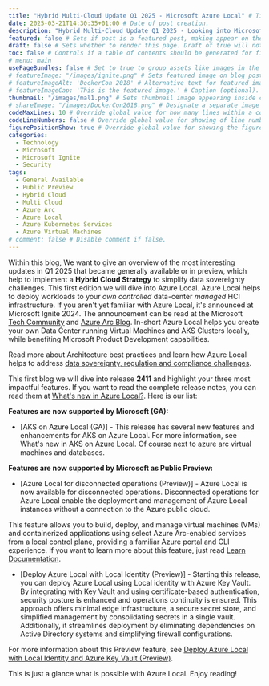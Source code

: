 ```yaml
---
title: "Hybrid Multi-Cloud Update Q1 2025 - Microsoft Azure Local" # Title of the blog post.
date: 2025-03-21T14:30:35+01:00 # Date of post creation.
description: "Hybrid Multi-Cloud Update Q1 2025 - Looking into Microsoft Azure Local release 2411" # Description used for search engine.
featured: false # Sets if post is a featured post, making appear on the home page side bar.
draft: false # Sets whether to render this page. Draft of true will not be rendered.
toc: false # Controls if a table of contents should be generated for first-level links automatically.
# menu: main
usePageBundles: false # Set to true to group assets like images in the same folder as this post.
# featureImage: "/images/ignite.png" # Sets featured image on blog post.
# featureImageAlt: 'DockerCon 2018' # Alternative text for featured image.
# featureImageCap: 'This is the featured image.' # Caption (optional).
thumbnail: "/images/mal1.png" # Sets thumbnail image appearing inside card on homepage.
# shareImage: "/images/DockerCon2018.png" # Designate a separate image for social media sharing.
codeMaxLines: 10 # Override global value for how many lines within a code block before auto-collapsing.
codeLineNumbers: false # Override global value for showing of line numbers within code block.
figurePositionShow: true # Override global value for showing the figure label.
categories:
  - Technology
  - Microsoft
  - Microsoft Ignite
  - Security
tags:
  - General Available
  - Public Preview
  - Hybrid Cloud
  - Multi Cloud
  - Azure Arc
  - Azure Local
  - Azure Kubernetes Services
  - Azure Virtual Machines
# comment: false # Disable comment if false.
---
```


Within this blog, We want to give an overview of the most interesting updates in Q1 2025 that became generally available or in preview, which help to implement a **Hybrid Cloud Strategy** to simplify data sovereignty challenges. This first edition we will dive into Azure Local. Azure Local helps to deploy workloads to your *own* *controlled* data-center *managed* HCI infrastructure. If you aren't yet familiar with Azure Local, it's announced at Microsoft Ignite 2024. The announcement can be read at the Microsoft <a href="https://techcommunity.microsoft.com/blog/azurearcblog/introducing-azure-local-cloud-infrastructure-for-distributed-locations-enabled-b/4296017">Tech Community</a> and <a href="https://techcommunity.microsoft.com/category/azure/blog/azurearcblog">Azure Arc Blog</a>. In-short Azure Local helps you create your own Data Center running Virtual Machines and AKS Clusters locally, while benefiting Microsoft Product Development capabilities.

Read more about Architecture best practices and learn how Azure Local helps to address <a href="https://learn.microsoft.com/en-us/azure/well-architected/service-guides/azure-local">data sovereignty, regulation and compliance challenges</a>.

This first blog we will dive into release **2411** and highlight your three most impactful features. If you want to read the complete release notes, you can read them at <a href="https://learn.microsoft.com/en-us/azure/azure-local/whats-new?view=azloc-2411">What's new in Azure Local?</a>. Here is our list:

<b> Features are now supported by Microsoft (GA): </b>
- [AKS on Azure Local (GA)] - This release has several new features and enhancements for AKS on Azure Local. For more information, see What's new in AKS on Azure Local. Of course next to azure arc virtual machines and databases.

<b> Features are now supported by Microsoft as Public Preview: </b>

- [Azure Local for disconnected operations (Preview)] - Azure Local is now available for disconnected operations. Disconnected operations for Azure Local enable the deployment and management of Azure Local instances without a connection to the Azure public cloud.

This feature allows you to build, deploy, and manage virtual machines (VMs) and containerized applications using select Azure Arc-enabled services from a local control plane, providing a familiar Azure portal and CLI experience. If you want to learn more about this feature, just read <a href="https://learn.microsoft.com/en-us/azure/azure-local/manage/disconnected-operations-overview?view=azloc-2411">Learn Documentation</a>.
- [Deploy Azure Local with Local Identity (Preview)] - Starting this release, you can deploy Azure Local using Local identity with Azure Key Vault. By integrating with Key Vault and using certificate-based authentication, security posture is enhanced and operations continuity is ensured. This approach offers minimal edge infrastructure, a secure secret store, and simplified management by consolidating secrets in a single vault. Additionally, it streamlines deployment by eliminating dependencies on Active Directory systems and simplifying firewall configurations.

For more information about this Preview feature, see <a href="https://learn.microsoft.com/en-us/azure/azure-local/deploy/deployment-local-identity-with-key-vault?view=azloc-2411">Deploy Azure Local with Local Identity and Azure Key Vault (Preview)</a>.


This is just a glance what is possible with Azure Local. Enjoy reading!